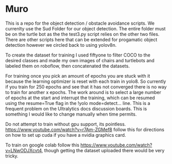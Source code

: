 # Muro
This is a repo for the object detection / obstacle avoidance scripts. We currenlty use the Sud Folder for our object detection. The entire folder must be on the turtle bot as the the test3.py script relies on the other two files.
There are other scripts here that can be extended for progamatic object detection however we circled back to using yolov8n.


To create the dataset for training I used fiftyone to filter COCO to the desired classes and made my own images of chairs and turtlebots and labeled them on roboflow, then concatenated the datasets.


For training once you pick an amount of epochs you are stuck with it because the learning optimizer is reset with each train in yolo8. So currently if you train for 250 epochs and see that it has not converged there is no way to train for another x epochs. The work around is to select a large number of epochs at the start and interrupt the training, which can be resumed using the resume=True flag in the !yolo mode=detect... line. This is a frequent problem on the Ultralytics docs discussion boards. This is something I would like to change manually when time permits. 


Do not attempt to train without gpu support, its pointless. https://www.youtube.com/watch?v=r7Am-ZGMef8 follow this for directions on how to set up cuda if you have a nvidia graphics card.

To train on google colab follow this https://www.youtube.com/watch?v=LNwODJXcvt4, though getting the dataset uploaded there would be very tricky.
